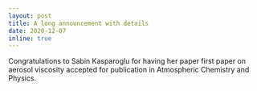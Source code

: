 ```yaml
---
layout: post
title: A long announcement with details
date: 2020-12-07
inline: true
---
```


Congratulations to Sabin Kasparoglu for having her paper first paper on aerosol viscosity accepted for publication in Atmospheric Chemistry and Physics.

